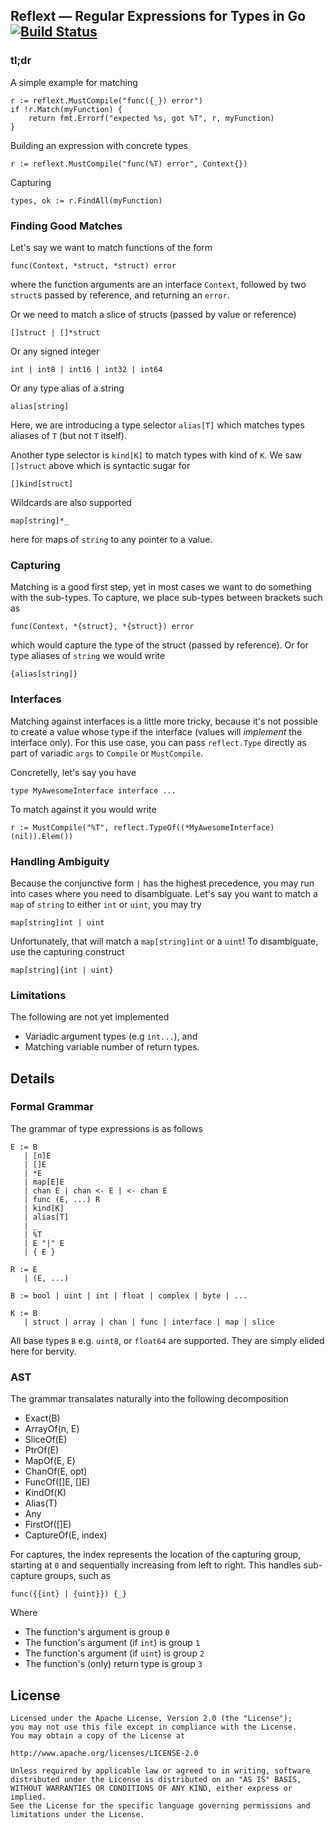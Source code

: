 ## Reflext — Regular Expressions for Types in Go [![Build Status](https://travis-ci.org/pascallouisperez/reflext.svg?branch=master)](https://travis-ci.org/pascallouisperez/reflext)

### tl;dr

A simple example for matching

    r := reflext.MustCompile("func({_}) error")
    if !r.Match(myFunction) {
        return fmt.Errorf("expected %s, got %T", r, myFunction)
    }

Building an expression with concrete types

    r := reflext.MustCompile("func(%T) error", Context{})

Capturing

    types, ok := r.FindAll(myFunction)

### Finding Good Matches

Let's say we want to match functions of the form

    func(Context, *struct, *struct) error

where the function arguments are an interface `Context`, followed by two `struct`s passed by reference, and returning an `error`.

Or we need to match a slice of structs (passed by value or reference)

    []struct | []*struct

Or any signed integer

    int | int8 | int16 | int32 | int64

Or any type alias of a string

    alias[string]

Here, we are introducing a type selector `alias[T]` which matches types aliases of `T` (but not `T` itself).

Another type selector is `kind[K]` to match types with kind of `K`. We saw `[]struct` above which is syntactic sugar for

    []kind[struct]

Wildcards are also supported

    map[string]*_

here for maps of `string` to any pointer to a value.

### Capturing

Matching is a good first step, yet in most cases we want to do something with the sub-types. To capture, we place sub-types between brackets such as

    func(Context, *{struct}, *{struct}) error

which would capture the type of the struct (passed by reference). Or for type aliases of `string` we would write

    {alias[string]}

### Interfaces

Matching against interfaces is a little more tricky, because it's not possible to create a value whose type if the interface (values will _implement_ the interface only). For this use case, you can pass `reflect.Type` directly as part of variadic `args` to `Compile` or `MustCompile`.

Concretelly, let's say you have

    type MyAwesomeInterface interface ...

To match against it you would write

    r := MustCompile("%T", reflect.TypeOf((*MyAwesomeInterface)(nil)).Elem())

### Handling Ambiguity

Because the conjunctive form `|` has the highest precedence, you may run into cases where you need to disambiguate. Let's say you want to match a `map` of `string` to either `int` or `uint`, you may try

    map[string]int | uint

Unfortunately, that will match a `map[string]int` or a `uint`! To disambiguate, use the capturing construct

    map[string]{int | uint}

### Limitations

The following are not yet implemented

* Variadic argument types (e.g `int...`), and
* Matching variable number of return types.

## Details

### Formal Grammar

The grammar of type expressions is as follows

    E := B
       | [n]E
       | []E
       | *E
       | map[E]E
       | chan E | chan <- E | <- chan E
       | func (E, ...) R
       | kind[K]
       | alias[T]
       | _
       | %T
       | E "|" E
       | { E }

    R := E
       | (E, ...)

    B := bool | uint | int | float | complex | byte | ...

    K := B
       | struct | array | chan | func | interface | map | slice

All base types `B` e.g. `uint8`, or `float64` are supported. They are simply elided here for bervity.

### AST

The grammar transalates naturally into the following decomposition

* Exact(B)
* ArrayOf(n, E)
* SliceOf(E)
* PtrOf(E)
* MapOf(E, E)
* ChanOf(E, opt)
* FuncOf([]E, []E)
* KindOf(K)
* Alias(T)
* Any
* FirstOf([]E)
* CaptureOf(E, index)

For captures, the index represents the location of the capturing group, starting at `0` and sequentially increasing from left to right. This handles sub-capture groups, such as

    func({{int} | {uint}}) {_}

Where

* The function's argument is group `0`
* The function's argument (if `int`) is group `1`
* The function's argument (if `uint`) is group `2`
* The function's (only) return type is group `3`

## License

    Licensed under the Apache License, Version 2.0 (the "License");
    you may not use this file except in compliance with the License.
    You may obtain a copy of the License at
    
    http://www.apache.org/licenses/LICENSE-2.0
    
    Unless required by applicable law or agreed to in writing, software
    distributed under the License is distributed on an "AS IS" BASIS,
    WITHOUT WARRANTIES OR CONDITIONS OF ANY KIND, either express or implied.
    See the License for the specific language governing permissions and
    limitations under the License.
